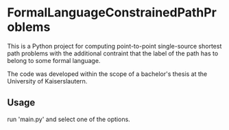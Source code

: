 # FormalLanguageConstrainedPathProblems

This is a Python project for computing point-to-point single-source shortest path problems with the additional contraint that the label of the path has to belong to some formal language. 

The code was developed within the scope of a bachelor's thesis at the University of Kaiserslautern.

## Usage

run 'main.py' and select one of the options.
